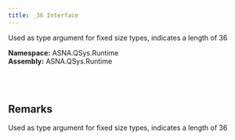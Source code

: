 ```yaml
---
title: _36 Interface
---
```


Used as type argument for fixed size types, indicates a length of 36

**Namespace:** ASNA.QSys.Runtime <br/>
**Assembly:** ASNA.QSys.Runtime

<br>
<br>

## Remarks

Used as type argument for fixed size types, indicates a length of 36

[//]: # ($$TODO: Complete the Remarks section.)

<br>
<br>

